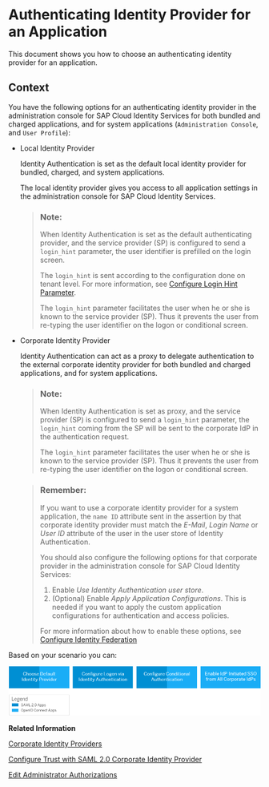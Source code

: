 <!-- loiob3aae1278bfe4daba007f1c2ade6d5bf -->

# Authenticating Identity Provider for an Application

This document shows you how to choose an authenticating identity provider for an application.



## Context

You have the following options for an authenticating identity provider in the administration console for SAP Cloud Identity Services for both bundled and charged applications, and for system applications \(`Administration Console`, and `User Profile`\):

-   Local Identity Provider

    Identity Authentication is set as the default local identity provider for bundled, charged, and system applications.

    The local identity provider gives you access to all application settings in the administration console for SAP Cloud Identity Services.

    > ### Note:  
    > When Identity Authentication is set as the default authenticating provider, and the service provider \(SP\) is configured to send a `login_hint` parameter, the user identifier is prefilled on the login screen.
    > 
    > The `login_hint` is sent according to the configuration done on tenant level. For more information, see [Configure Login Hint Parameter](configure-login-hint-parameter-c6dd6a5.md).
    > 
    > The `login_hint` parameter facilitates the user when he or she is known to the service provider \(SP\). Thus it prevents the user from re-typing the user identifier on the logon or conditional screen.

-   Corporate Identity Provider

     Identity Authentication can act as a proxy to delegate authentication to the external corporate identity provider for both bundled and charged applications, and for system applications.

    > ### Note:  
    > When Identity Authentication is set as proxy, and the service provider \(SP\) is configured to send a `login_hint` parameter, the `login_hint` coming from the SP will be sent to the corporate IdP in the authentication request.
    > 
    > The `login_hint` parameter facilitates the user when he or she is known to the service provider \(SP\). Thus it prevents the user from re-typing the user identifier on the logon or conditional screen.

    > ### Remember:  
    > If you want to use a corporate identity provider for a system application, the `name ID` attribute sent in the assertion by that corporate identity provider must match the *E-Mail*, *Login Name* or *User ID* attribute of the user in the user store of Identity Authentication.
    > 
    > You should also configure the following options for that corporate provider in the administration console for SAP Cloud Identity Services:
    > 
    > 1.  Enable *Use Identity Authentication user store*.
    > 2.  \(Optional\) Enable *Apply Application Configurations*. This is needed if you want to apply the custom application configurations for authentication and access policies.
    > 
    > For more information about how to enable these options, see [Configure Identity Federation](configure-identity-federation-c029bbb.md)


Based on your scenario you can:

![](images/Image_Map_Conditional_Authentication_b347c2a.png)

**Related Information**  


[Corporate Identity Providers](corporate-identity-providers-19f3eca.md "Initially, Identity Authentication is set as the default identity provider for the applications. This section describes the scenarios in which Identity Authentication acts as a proxy to delegate the authentication to a corporate identity provider.")

[Configure Trust with SAML 2.0 Corporate Identity Provider](configure-trust-with-saml-2-0-corporate-identity-provider-33832e5.md "This document is intended to help you configure trust with a SAML 2.0 corporate identity provider. In this scenario Identity Authentication acts as a proxy to delegate the authentication to the SAML 2.0 corporate identity provider.")

[Edit Administrator Authorizations](edit-administrator-authorizations-86ee374.md "As a tenant administrator, you can edit both your own authorizations and other administrators' authorizations in the administration console for SAP Cloud Identity Services. By editing the administrator authorizations you can also delete an administrator.")

